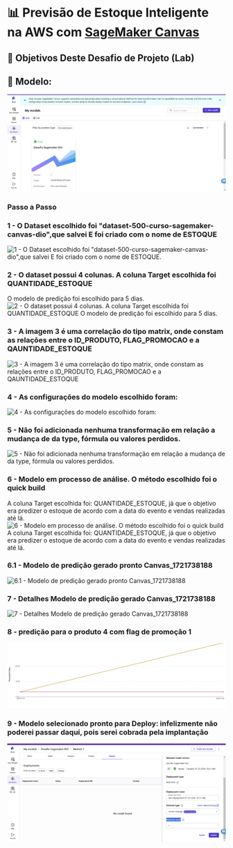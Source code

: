 # 📊 Previsão de Estoque Inteligente na AWS com [SageMaker Canvas](https://aws.amazon.com/pt/sagemaker/canvas/)

## 🎯 Objetivos Deste Desafio de Projeto (Lab)
## 🚀 Modelo:
![Desafio Sagemaker Dio](0.png)
### Passo a Passo

### 1 - O Dataset escolhido foi "dataset-500-curso-sagemaker-canvas-dio",que salvei E foi criado com o nome de ESTOQUE
![1 - O Dataset escolhido foi "dataset-500-curso-sagemaker-canvas-dio",que salvei E foi criado com o nome de ESTOQUE. 
](1.png)

### 2 - O dataset possui 4 colunas. A coluna Target escolhida foi QUANTIDADE_ESTOQUE
O modelo de predição foi escolhido para 5 dias.
![2 - O dataset possui 4 colunas. A coluna Target escolhida foi QUANTIDADE_ESTOQUE
O modelo de predição foi escolhido para 5 dias.
](2.png)

### 3 - A imagem 3 é uma correlação do tipo matrix, onde constam as relações entre o ID_PRODUTO, FLAG_PROMOCAO e a QAUNTIDADE_ESTOQUE
![3 - A imagem 3 é uma correlação do tipo matrix, onde constam as relações entre o ID_PRODUTO, FLAG_PROMOCAO e a QAUNTIDADE_ESTOQUE
](3.png)

### 4 - As configurações do modelo escolhido foram: 
![4 - As configurações do modelo escolhido foram: 
](4.png)

### 5 - Não foi adicionada nenhuma transformação em relação a mudança de da type, fórmula ou valores perdidos.
![5 - Não foi adicionada nenhuma transformação em relação a mudança de da type, fórmula ou valores perdidos.
](5.png)

### 6 - Modelo em processo de análise. O método escolhido foi o quick build
A coluna Target escolhida foi: QUANTIDADE_ESTOQUE, já que o objetivo era predizer o estoque de acordo com a data do evento e vendas realizadas até lá.
![6 - Modelo em processo de análise. O método escolhido foi o quick build
A coluna Target escolhida foi: QUANTIDADE_ESTOQUE, já que o objetivo era predizer o estoque de acordo com a data do evento e vendas realizadas até lá.
](6.png)

### 6.1 - Modelo de predição gerado pronto Canvas_1721738188
![6.1 - Modelo de predição gerado pronto Canvas_1721738188
](6.1.png)

### 7 - Detalhes Modelo de predição gerado Canvas_1721738188
![7 - Detalhes Modelo de predição gerado Canvas_1721738188
](7.png)

### 8 - predição para o produto 4 com flag de promoção 1
![8 - predição para o produto 4 com flag de promoção 1](8.png)

### 9 - Modelo selecionado pronto para Deploy:  infelizmente não poderei passar daqui, pois serei cobrada pela implantação 
![9 - Modelo selecionado pronto para Deploy:  infelizmente não poderei passar daqui, pois serei cobrada pela implantação :/](9.png)

